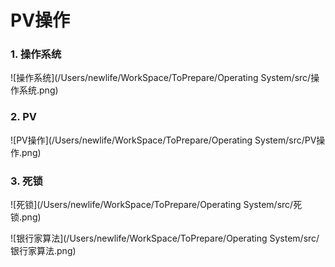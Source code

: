 # PV操作

### 1. 操作系统

![操作系统](/Users/newlife/WorkSpace/ToPrepare/Operating System/src/操作系统.png)

### 2. PV

![PV操作](/Users/newlife/WorkSpace/ToPrepare/Operating System/src/PV操作.png)

### 3. 死锁

![死锁](/Users/newlife/WorkSpace/ToPrepare/Operating System/src/死锁.png)

![银行家算法](/Users/newlife/WorkSpace/ToPrepare/Operating System/src/银行家算法.png)

